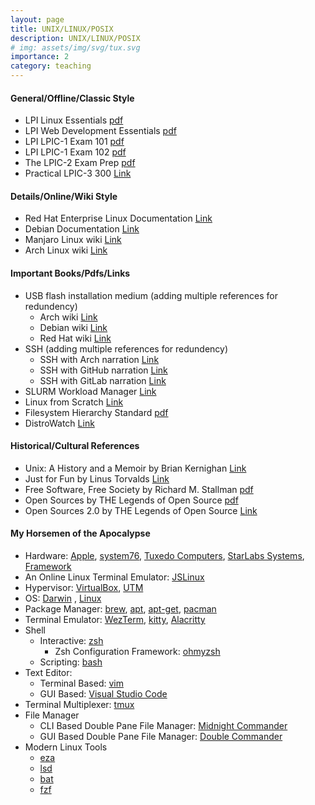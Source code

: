 ```yaml
---
layout: page
title: UNIX/LINUX/POSIX
description: UNIX/LINUX/POSIX
# img: assets/img/svg/tux.svg
importance: 2
category: teaching
---
```


#### General/Offline/Classic Style

* LPI Linux Essentials [pdf](https://learning.lpi.org/pdfstore/LPI-Learning-Material-010-160-en.pdf)
* LPI Web Development Essentials [pdf](https://learning.lpi.org/pdfstore/LPI-Learning-Material-030-100-en.pdf)
* LPI LPIC-1 Exam 101 [pdf](https://learning.lpi.org/pdfstore/LPI-Learning-Material-101-500-en.pdf)
* LPI LPIC-1 Exam 102 [pdf](https://learning.lpi.org/pdfstore/LPI-Learning-Material-102-500-en.pdf)  
* The LPIC-2 Exam Prep [pdf](https://lpic2book.github.io/src/pdf/lpic2book.pdf)
* Practical LPIC-3 300 [Link](https://link.springer.com/book/10.1007/978-1-4842-4473-9)

#### Details/Online/Wiki Style

* Red Hat Enterprise Linux Documentation [Link](https://access.redhat.com/documentation/en-us/red_hat_enterprise_linux/9)
* Debian Documentation [Link](https://www.debian.org/doc/)
* Manjaro Linux wiki [Link](https://wiki.manjaro.org/index.php/Main_Page)
* Arch Linux wiki [Link](https://wiki.archlinux.org/)

#### Important Books/Pdfs/Links
* USB flash installation medium (adding multiple references for redundency)
  * Arch wiki [Link](https://wiki.archlinux.org/title/USB_flash_installation_medium)
  * Debian wiki [Link](https://wiki.debian.org/DebianInstaller/CreateUSBMedia)
  * Red Hat wiki [Link](https://access.redhat.com/documentation/en-us/red_hat_enterprise_linux/7/html/installation_guide/sect-making-usb-media)
* SSH (adding multiple references for redundency) 
  * SSH with Arch narration [Link](https://wiki.archlinux.org/title/SSH_keys)
  * SSH with GitHub narration [Link](https://docs.github.com/en/authentication)
  * SSH with GitLab narration [Link](https://docs.gitlab.com/ee/user/ssh.html)
* SLURM Workload Manager [Link](https://slurm.schedmd.com/)
* Linux from Scratch [Link](https://www.linuxfromscratch.org/lfs/downloads/stable/LFS-BOOK-12.0.pdf)
* Filesystem Hierarchy Standard [pdf](https://refspecs.linuxfoundation.org/FHS_3.0/fhs-3.0.pdf)
* DistroWatch [Link](https://distrowatch.com/)

#### Historical/Cultural References
* Unix: A History and a Memoir by Brian Kernighan [Link](https://www.cs.princeton.edu/~bwk/memoir.html)
* Just for Fun by Linus Torvalds [Link](https://www.harpercollins.com/products/just-for-fun-linus-torvaldsdavid-diamond?variant=32118179364898)
* Free Software, Free Society by Richard M. Stallman [pdf](https://www.gnu.org/doc/fsfs3-hardcover.pdf)
* Open Sources by THE Legends of Open Source [pdf](https://smaldone.com.ar/documentos/libros/opensources.pdf)
* Open Sources 2.0 by THE Legends of Open Source [Link](https://www.oreilly.com/library/view/open-sources-20/0596008023/)

#### My Horsemen of the Apocalypse
* Hardware: [Apple](https://www.apple.com/mac/), [system76](https://system76.com/), [Tuxedo Computers](https://www.tuxedocomputers.com/), [StarLabs Systems](https://de.starlabs.systems/), [Framework](https://frame.work/de/en) 
* An Online Linux Terminal Emulator: [JSLinux](https://bellard.org/jslinux/)  
* Hypervisor: [VirtualBox](https://www.virtualbox.org/), [UTM](https://mac.getutm.app/)
* OS: [Darwin](https://github.com/apple-oss-distributions/xnu) , [Linux](https://www.kernel.org/)
* Package Manager: [brew](https://brew.sh/), [apt](https://wiki.debian.org/Apt), [apt-get](https://wiki.debian.org/apt-get), [pacman](https://archlinux.org/pacman/)
* Terminal Emulator: [WezTerm](https://wezfurlong.org/wezterm/), [kitty](https://sw.kovidgoyal.net/kitty/), [Alacritty](https://alacritty.org/)  
* Shell
  * Interactive: [zsh](https://www.zsh.org/)
    * Zsh Configuration Framework: [ohmyzsh](https://ohmyz.sh/)
  * Scripting: [bash](https://www.gnu.org/software/bash/)
* Text Editor:
  * Terminal Based: [vim](https://www.vim.org/)
  * GUI Based: [Visual Studio Code](https://code.visualstudio.com/)
* Terminal Multiplexer: [tmux](https://github.com/tmux)
* File Manager
  * CLI Based Double Pane File Manager: [Midnight Commander](https://midnight-commander.org/)
  * GUI Based Double Pane File Manager: [Double Commander](https://doublecmd.sourceforge.io/)
* Modern Linux Tools
  * [eza](https://github.com/eza-community/eza)
  * [lsd](https://github.com/lsd-rs/lsd)
  * [bat](https://github.com/sharkdp/bat)
  * [fzf](https://github.com/junegunn/fzf)



